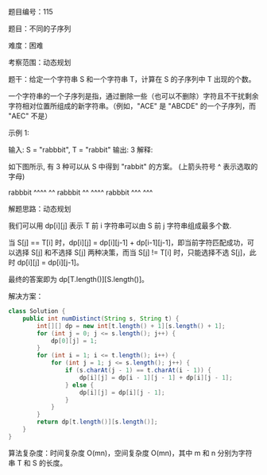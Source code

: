题目编号：115

题目：不同的子序列

难度：困难

考察范围：动态规划

题干：给定一个字符串 S 和一个字符串 T，计算在 S 的子序列中 T 出现的个数。

一个字符串的一个子序列是指，通过删除一些（也可以不删除）字符且不干扰剩余字符相对位置所组成的新字符串。（例如，"ACE" 是 "ABCDE" 的一个子序列，而 "AEC" 不是）

示例 1:

输入: S = "rabbbit", T = "rabbit"
输出: 3
解释:

如下图所示, 有 3 种可以从 S 中得到 "rabbit" 的方案。
(上箭头符号 ^ 表示选取的字母)

rabbbit
^^^^ ^^
rabbbit
^^ ^^^^
rabbbit
^^^ ^^^

解题思路：动态规划

我们可以用 dp[i][j] 表示 T 前 i 字符串可以由 S 前 j 字符串组成最多个数.

当 S[j] == T[i] 时，dp[i][j] = dp[i][j-1] + dp[i-1][j-1]，即当前字符匹配成功，可以选择 S[j] 和不选择 S[j] 两种决策，而当 S[j] != T[i] 时，只能选择不选 S[j]，此时 dp[i][j] = dp[i][j-1]。

最终的答案即为 dp[T.length()][S.length()]。

解决方案：

```java
class Solution {
    public int numDistinct(String s, String t) {
        int[][] dp = new int[t.length() + 1][s.length() + 1];
        for (int j = 0; j <= s.length(); j++) {
            dp[0][j] = 1;
        }
        for (int i = 1; i <= t.length(); i++) {
            for (int j = 1; j <= s.length(); j++) {
                if (s.charAt(j - 1) == t.charAt(i - 1)) {
                    dp[i][j] = dp[i - 1][j - 1] + dp[i][j - 1];
                } else {
                    dp[i][j] = dp[i][j - 1];
                }
            }
        }
        return dp[t.length()][s.length()];
    }
}
```

算法复杂度：时间复杂度 O(mn)，空间复杂度 O(mn)，其中 m 和 n 分别为字符串 T 和 S 的长度。